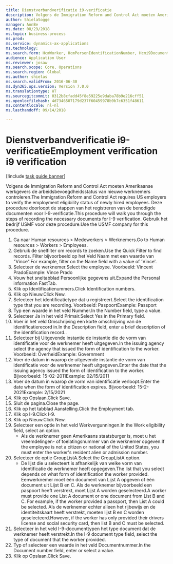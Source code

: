 ```yaml
--- 
title: Dienstverbandverificatie i9-verificatie
description: Volgens de Immigration Reform and Control Act moeten Amerikaanse werkgevers de arbeidsbevoegdheidsstatus van nieuwe werknemers controleren.
author: ShielaSogge
manager: AnnBe
ms.date: 08/29/2018
ms.topic: business-process
ms.prod: 
ms.service: dynamics-ax-applications
ms.technology: 
ms.search.form: HcmWorker, HcmPersonIdentificationNumber, Hcmi9Document
audience: Application User
ms.reviewer: josaw
ms.search.scope: Core, Operations
ms.search.region: Global
ms.author: shielas
ms.search.validFrom: 2016-06-30
ms.dyn365.ops.version: Version 7.0.0
ms.translationtype: HT
ms.sourcegitcommit: 0312b8cfadd45f8e59225e9daba78b9e216cff51
ms.openlocfilehash: 4d7346507179d237f60459978b9b7c6351f48611
ms.contentlocale: nl-nl
ms.lasthandoff: 09/14/2018

---
```

# <a name="employment-verification-i9-verification"></a><span data-ttu-id="7120b-103">Dienstverbandverificatie i9-verificatie</span><span class="sxs-lookup"><span data-stu-id="7120b-103">Employment verification i9 verification</span></span>

[!include [task guide banner](../../../includes/task-guide-banner.md)]

<span data-ttu-id="7120b-104">Volgens de Immigration Reform and Control Act moeten Amerikaanse werkgevers de arbeidsbevoegdheidsstatus van nieuwe werknemers controleren.</span><span class="sxs-lookup"><span data-stu-id="7120b-104">The Immigration Reform and Control Act requires US employers to verify the employment eligibility status of newly hired employees.</span></span> <span data-ttu-id="7120b-105">Deze procedure doorloopt de stappen van het registreren van de benodigde documenten voor I-9-verificatie.</span><span class="sxs-lookup"><span data-stu-id="7120b-105">This procedure will walk you through the steps of recording the necessary documents for I-9 verification.</span></span> <span data-ttu-id="7120b-106">Gebruik het bedrijf USMF voor deze procedure.</span><span class="sxs-lookup"><span data-stu-id="7120b-106">Use the USMF company for this procedure.</span></span>

1. <span data-ttu-id="7120b-107">Ga naar Human resources > Medewerkers > Werknemers.</span><span class="sxs-lookup"><span data-stu-id="7120b-107">Go to Human resources > Workers > Employees.</span></span>
2. <span data-ttu-id="7120b-108">Gebruik de snelfilter om records te zoeken.</span><span class="sxs-lookup"><span data-stu-id="7120b-108">Use the Quick Filter to find records.</span></span> <span data-ttu-id="7120b-109">Filter bijvoorbeeld op het Veld Naam met een waarde van "Vince".</span><span class="sxs-lookup"><span data-stu-id="7120b-109">For example, filter on the Name field with a value of 'Vince'.</span></span>
3. <span data-ttu-id="7120b-110">Selecteer de werknemer.</span><span class="sxs-lookup"><span data-stu-id="7120b-110">Select the employee.</span></span> <span data-ttu-id="7120b-111">Voorbeeld: Vincent Prado</span><span class="sxs-lookup"><span data-stu-id="7120b-111">Example: Vince Prado</span></span>
4. <span data-ttu-id="7120b-112">Vouw het sneltabblad Persoonlijke gegevens uit.</span><span class="sxs-lookup"><span data-stu-id="7120b-112">Expand the Personal information FastTab.</span></span>
5. <span data-ttu-id="7120b-113">Klik op Identificatienummers.</span><span class="sxs-lookup"><span data-stu-id="7120b-113">Click Identification numbers.</span></span>
6. <span data-ttu-id="7120b-114">Klik op Nieuw.</span><span class="sxs-lookup"><span data-stu-id="7120b-114">Click New.</span></span>
7. <span data-ttu-id="7120b-115">Selecteer het identificatietype dat u registreert.</span><span class="sxs-lookup"><span data-stu-id="7120b-115">Select the identification type that you are recording.</span></span> <span data-ttu-id="7120b-116">Voorbeeld: Paspoort</span><span class="sxs-lookup"><span data-stu-id="7120b-116">Example: Passport</span></span>
8. <span data-ttu-id="7120b-117">Typ een waarde in het veld Nummer.</span><span class="sxs-lookup"><span data-stu-id="7120b-117">In the Number field, type a value.</span></span>
9. <span data-ttu-id="7120b-118">Selecteer Ja in het veld Primair.</span><span class="sxs-lookup"><span data-stu-id="7120b-118">Select Yes in the Primary field.</span></span>
10. <span data-ttu-id="7120b-119">Voer in het veld Omschrijving een korte omschrijving van de identificatierecord in.</span><span class="sxs-lookup"><span data-stu-id="7120b-119">In the Description field, enter a brief description of the identification record..</span></span>
11. <span data-ttu-id="7120b-120">Selecteer bij Uitgevende instantie de instantie die de vorm van identificatie voor de werknemer heeft uitgegeven.</span><span class="sxs-lookup"><span data-stu-id="7120b-120">In the issuing agency select the agency that issued the form of identification to the worker.</span></span> <span data-ttu-id="7120b-121">Voorbeeld: Overheid</span><span class="sxs-lookup"><span data-stu-id="7120b-121">Example: Government</span></span>
12. <span data-ttu-id="7120b-122">Voer de datum in waarop de uitgevende instantie de vorm van identificatie voor de werknemer heeft uitgegeven.</span><span class="sxs-lookup"><span data-stu-id="7120b-122">Enter the date that the issuing agency issued the form of identification to the worker.</span></span> <span data-ttu-id="7120b-123">Bijvoorbeeld: 15-02-2011</span><span class="sxs-lookup"><span data-stu-id="7120b-123">Example: 02/15/2011</span></span>
13. <span data-ttu-id="7120b-124">Voer de datum in waarop de vorm van identificatie verloopt.</span><span class="sxs-lookup"><span data-stu-id="7120b-124">Enter the date when the form of identification expires.</span></span> <span data-ttu-id="7120b-125">Bijvoorbeeld: 15-2-2021</span><span class="sxs-lookup"><span data-stu-id="7120b-125">Example: 2/15/2021</span></span>
14. <span data-ttu-id="7120b-126">Klik op Opslaan.</span><span class="sxs-lookup"><span data-stu-id="7120b-126">Click Save.</span></span>
15. <span data-ttu-id="7120b-127">Sluit de pagina.</span><span class="sxs-lookup"><span data-stu-id="7120b-127">Close the page.</span></span>
16. <span data-ttu-id="7120b-128">Klik op het tabblad Aanstelling.</span><span class="sxs-lookup"><span data-stu-id="7120b-128">Click the Employment tab.</span></span>
17. <span data-ttu-id="7120b-129">Klik op I-9.</span><span class="sxs-lookup"><span data-stu-id="7120b-129">Click I-9.</span></span>
18. <span data-ttu-id="7120b-130">Klik op Nieuw.</span><span class="sxs-lookup"><span data-stu-id="7120b-130">Click New.</span></span>
19. <span data-ttu-id="7120b-131">Selecteer een optie in het veld Werkvergunningen.</span><span class="sxs-lookup"><span data-stu-id="7120b-131">In the Work eligibility field, select an option.</span></span>
    * <span data-ttu-id="7120b-132">Als de werknemer geen Amerikaans staatsburger is, moet u het vreemdelingen- of toelatingsnummer van de werknemer opgeven.</span><span class="sxs-lookup"><span data-stu-id="7120b-132">If the employee is not a citizen or national of the United States, you must enter the worker's resident alien or admission number.</span></span>  
20. <span data-ttu-id="7120b-133">Selecteer de optie GroupListA.</span><span class="sxs-lookup"><span data-stu-id="7120b-133">Select the GroupListA option.</span></span>
    * <span data-ttu-id="7120b-134">De lijst die u selecteert is afhankelijk van welke vorm van identificatie de werknemer heeft opgegeven.</span><span class="sxs-lookup"><span data-stu-id="7120b-134">The list that you select depends on what form of identification the worker provided.</span></span> <span data-ttu-id="7120b-135">Eenwerknemer moet één document van Lijst A opgeven of één document uit Lijst B en C. Als de werknemer bijvoorbeeld een paspoort heeft verstrekt, moet Lijst A worden geselecteerd.</span><span class="sxs-lookup"><span data-stu-id="7120b-135">A worker must provide one List A document or one document from List B and C. For example, if the worker provided a passport, then List A could be selected.</span></span> <span data-ttu-id="7120b-136">Als de werknemer echter alleen het rijbewijs en de identiteitskaart heeft verstrekt, moeten lijst B en C worden geselecteerd.</span><span class="sxs-lookup"><span data-stu-id="7120b-136">However, if the worker has only provided their drivers license and social security card, then list B and C must be selected.</span></span>  
21. <span data-ttu-id="7120b-137">Selecteer in het veld I-9-documenttypen het type document dat de werknemer heeft verstrekt.</span><span class="sxs-lookup"><span data-stu-id="7120b-137">In the I-9 document type field, select the type of document that the worker provided.</span></span>
22. <span data-ttu-id="7120b-138">Typ of selecteer een waarde in het veld Documentnummer.</span><span class="sxs-lookup"><span data-stu-id="7120b-138">In the Document number field, enter or select a value.</span></span>
23. <span data-ttu-id="7120b-139">Klik op Opslaan.</span><span class="sxs-lookup"><span data-stu-id="7120b-139">Click Save.</span></span>


